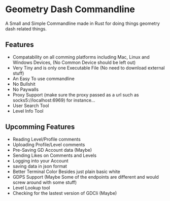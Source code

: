 # Geometry Dash Commandline 
A Small and Simple Commandline made in Rust for doing things geometry dash related things.

## Features
- Compatability on all comming platforms including Mac, Linux and Windows Devices, (No Common Device should be left out)
- Very Tiny and is only one Executable File (No need to download external stuff)
- An Easy To use commandline
- No Bullshit
- No Paywalls
- Proxy Support (make sure the proxy passed as a url such as socks5://localhost:6969) for instance...
- User Search Tool
- Level Info Tool


## Upcomming Features 
- Reading Level/Profile comments
- Uploading Profile/Level comments
- Pre-Saving GD Account data (Maybe)
- Sending Likes on Comments and Levels
- Logging into your Account
- saving data in json format
- Better Terminal Color Besides just plain basic white
- GDPS Support (Maybe Some of the endpoints are different and would screw around with some stuff)
- Level Lookup tool
- Checking for the lastest version of GDCli (Maybe)





